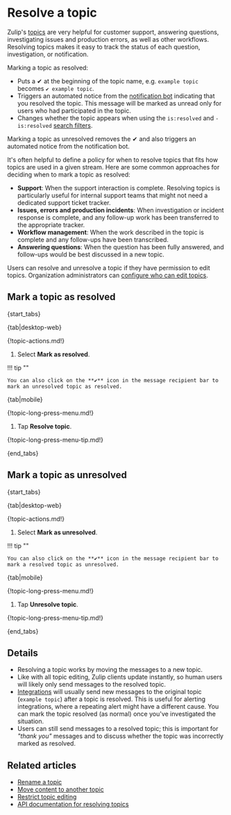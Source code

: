 # Resolve a topic

Zulip's [topics](/help/streams-and-topics) are very
helpful for customer support, answering questions, investigating
issues and production errors, as well as other workflows.
Resolving topics makes it easy to track the status of each question,
investigation, or notification.

Marking a topic as resolved:

* Puts a ✔ at the beginning of the topic name, e.g. `example topic`
  becomes `✔ example topic`.
* Triggers an automated notice from the [notification
  bot](/help/configure-notification-bot) indicating that
  you resolved the topic. This message will be marked as unread
  only for users who had participated in the topic.
* Changes whether the topic appears when using the `is:resolved` and
  `-is:resolved` [search filters](/help/search-for-messages#search-filters).

Marking a topic as unresolved removes the ✔ and also triggers an
automated notice from the notification bot.

It's often helpful to define a policy for when to resolve topics that
fits how topics are used in a given stream. Here are some common
approaches for deciding when to mark a topic as resolved:

* **Support**: When the support interaction is complete. Resolving
  topics is particularly useful for internal support teams that might
  not need a dedicated support ticket tracker.
* **Issues, errors and production incidents**: When investigation or
  incident response is complete, and any follow-up work has been
  transferred to the appropriate tracker.
* **Workflow management**: When the work described in the topic is
  complete and any follow-ups have been transcribed.
* **Answering questions**: When the question has been fully answered,
  and follow-ups would be best discussed in a new topic.

Users can resolve and unresolve a topic if they have permission to edit
topics. Organization administrators can [configure who can edit
topics](/help/restrict-moving-messages).

## Mark a topic as resolved

{start_tabs}

{tab|desktop-web}

{!topic-actions.md!}

1. Select **Mark as resolved**.

!!! tip ""

    You can also click on the **✔** icon in the message recipient bar to
    mark an unresolved topic as resolved.

{tab|mobile}

{!topic-long-press-menu.md!}

1. Tap **Resolve topic**.

{!topic-long-press-menu-tip.md!}

{end_tabs}

## Mark a topic as unresolved

{start_tabs}

{tab|desktop-web}

{!topic-actions.md!}

1. Select **Mark as unresolved**.

!!! tip ""

    You can also click on the **✔** icon in the message recipient bar to
    mark a resolved topic as unresolved.

{tab|mobile}

{!topic-long-press-menu.md!}

1. Tap **Unresolve topic**.

{!topic-long-press-menu-tip.md!}

{end_tabs}

## Details

* Resolving a topic works by moving the messages to a new topic.
* Like with all topic editing, Zulip clients update instantly, so
  human users will likely only send messages to the resolved topic.
* [Integrations](/integrations) will usually send new messages to the
  original topic (`example topic`) after a topic is resolved. This is
  useful for alerting integrations, where a repeating alert might have a
  different cause. You can mark the topic resolved (as normal) once
  you've investigated the situation.
* Users can still send messages to a resolved topic; this
  is important for _"thank you"_ messages and to discuss whether
  the topic was incorrectly marked as resolved.

## Related articles

* [Rename a topic](/help/rename-a-topic)
* [Move content to another topic](/help/move-content-to-another-topic)
* [Restrict topic editing](/help/restrict-moving-messages)
* [API documentation for resolving topics](/api/update-message)
